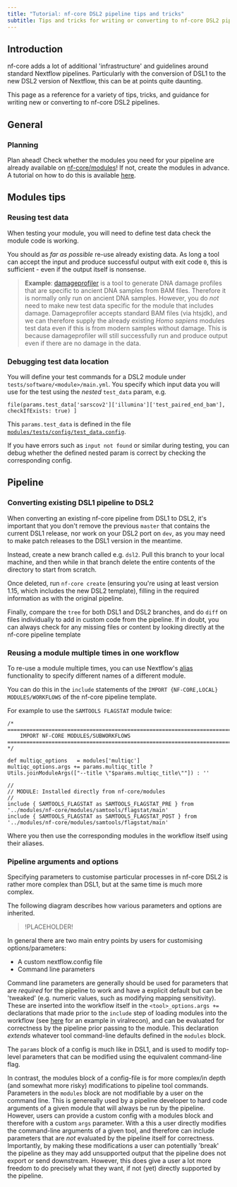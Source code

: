 ```yaml
---
title: "Tutorial: nf-core DSL2 pipeline tips and tricks"
subtitle: Tips and tricks for writing or converting to nf-core DSL2 pipelines
---
```


## Introduction

nf-core adds a lot of additional 'infrastructure' and guidelines around standard Nextflow pipelines. Particularly with the conversion of DSL1 to the new DSL2 version of Nextflow, this can be at points quite daunting.

This page as a reference for a variety of tips, tricks, and guidance for writing new or converting to nf-core DSL2 pipelines.

## General

### Planning

Plan ahead! Check whether the modules you need for your pipeline are already available on [nf-core/modules](https://github.com/nf-core/modules)! If not, create the modules in advance. A tutorial on how to do this is available [here](dsl2_modules_tutorial.md).

## Modules tips

### Reusing test data

When testing your module, you will need to define test data check the module code is working.

You should as _far as possible_ re-use already existing data. As long a tool can accept the input and produce successful output with exit code `0`, this is sufficient - even if the output itself is nonsense.

> **Example**: [damageprofiler](https://github.com/Integrative-Transcriptomics/DamageProfiler) is a tool to generate DNA damage profiles that are specific to ancient DNA samples from BAM files. Therefore it is normally only run on ancient DNA samples. However, you do _not_ need to make new test data specific for the module that includes damage. Damageprofiler accepts standard BAM files (via htsjdk), and we can therefore supply the already existing _Homo sapiens_ modules test data even if this is from modern samples without damage. This is because damageprofiler will still successfully run and produce output even if there are no damage in the data.

### Debugging test data location

You will define your test commands for a DSL2 module under `tests/software/<module>/main.yml`. You specify which input data you will use for the test using the _nested_ `test_data` param, e.g.

```nextflow
file(params.test_data['sarscov2']['illumina']['test_paired_end_bam'], checkIfExists: true) ]
```

This `params.test_data` is defined in the file [`modules/tests/config/test_data.config`](https://github.com/nf-core/modules/blob/master/tests/config/test_data.config).

If you have errors such as `input not found` or similar during testing, you can debug whether the defined nested param is correct by checking the corresponding config.

## Pipeline

### Converting existing DSL1 pipeline to DSL2

When converting an existing nf-core pipeline from DSL1 to DSL2, it's important that you don't remove the previous `master` that contains the current DSL1 release, nor work on your DSL2 port on `dev`, as you may need to make patch releases to the DSL1 version in the meantime.

Instead, create a new branch called e.g. `dsl2`. Pull this branch to your local machine, and then while in that branch delete the entire contents of the directory to start from scratch.

Once deleted, run `nf-core create` (ensuring you're using at least version 1.15, which includes the new DSL2 template), filling in the required information as with the original pipeline.

Finally, compare the `tree` for both DSL1 and DSL2 branches, and do `diff` on files individually to add in custom code from the pipeline. If in doubt, you can always check for any missing files or content by looking directly at the nf-core pipeline template

### Reusing a module multiple times in one workflow

To re-use a module multiple times, you can use Nextflow's [alias](https://www.nextflow.io/docs/latest/dsl2.html#module-aliases) functionality to specify different names of a different module.

You can do this in the `include` statements of the `IMPORT {NF-CORE,LOCAL} MODULES/WORKFLOWS` of the nf-core pipeline template.

For example to use the `SAMTOOLS FLAGSTAT` module twice:

```nextflow
/*
========================================================================================
    IMPORT NF-CORE MODULES/SUBWORKFLOWS
========================================================================================
*/

def multiqc_options   = modules['multiqc']
multiqc_options.args += params.multiqc_title ? Utils.joinModuleArgs(["--title \"$params.multiqc_title\""]) : ''

//
// MODULE: Installed directly from nf-core/modules
//
include { SAMTOOLS_FLAGSTAT as SAMTOOLS_FLAGSTAT_PRE } from '../modules/nf-core/modules/samtools/flagstat/main'
include { SAMTOOLS_FLAGSTAT as SAMTOOLS_FLAGSTAT_POST } from '../modules/nf-core/modules/samtools/flagstat/main'
```

Where you then use the corresponding modules in the workflow itself using their aliases.

### Pipeline arguments and options

Specifying parameters to customise particular processes in nf-core DSL2 is rather more complex than DSL1, but at the same time is much more complex.

The following diagram describes how various parameters and options are inherited.

> !PLACEHOLDER!

In general there are two main entry points by users for customising options/parameters:

- A custom nextflow.config file
- Command line parameters

Command line parameters are generally should be used for parameters that are _required_ for the pipeline to work and have a explicit default but can be 'tweaked' (e.g. numeric values, such as modifying mapping sensitivity).  These are inserted into the workflow itself in the `<tool>_options.args +=` declarations that made prior to the `include` step of loading modules into the workflow (see [here](https://github.com/nf-core/viralrecon/blob/2ebae61442598302c64916bd5127cf23c8ab5611/workflows/illumina.nf#L50-L60) for an example in viralrecon), and can be evaluated for correctness by the pipeline prior passing to the module. This declaration _extends_ whatever tool command-line defaults defined in the `modules` block.

The `params` block of a config is much like in DSL1, and is used to modify top-level parameters that can be modified using the equivalent command-line flag.

In contrast, the modules block of a config-file is for more complex/in depth (and somewhat more risky) modifications to pipeline tool commands. Parameters in the `modules` block are not modifiable by a user on the command line. This is genereally used by a pipeline developer to hard code arguments of a given module that will always be run by the pipeline. However, users can provide a custom config with a modules block and therefore with a custom `args` parameter. With a this a user directly modifies the command-line arguments of a given tool, and therefore can include parameters that are _not_ evaluated by the pipeline itself for correctness. Importantly, by making these modifications a user can potentially 'break' the pipeline as they may add unsupported output that the pipeline does not export or send downstream. However, this does give a user a lot more freedom to do precisely what they want, if not (yet) directly supported by the pipeline.
